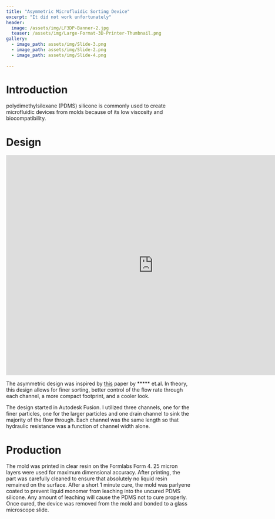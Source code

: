 ```yaml
---
title: "Asymmetric Microfluidic Sorting Device"
excerpt: "It did not work unfortunately"
header:
  image: /assets/img/LF3DP-Banner-2.jpg
  teaser: /assets/img/Large-Format-3D-Printer-Thumbnail.png
gallery:
  - image_path: assets/img/Slide-3.png
  - image_path: assets/img/Slide-2.png
  - image_path: assets/img/Slide-4.png
   
---
```


# Introduction

polydimethylsiloxane (PDMS) silicone is commonly used to create microfluidic devices from molds because of its low viscosity and biocompatibility.

# Design
<iframe src="https://vanderbilt643.autodesk360.com/shares/public/SH286ddQT78850c0d8a41b84e9df1e1fef99?mode=embed" width="800" height="600" allowfullscreen="true" webkitallowfullscreen="true" mozallowfullscreen="true"  frameborder="0"></iframe>

The asymmetric design was inspired by [this]() paper by ***** et.al. In theory, this design allows for finer sorting, better control of the flow rate through each channel, a more compact footprint, and a cooler look. 

The design started in Autodesk Fusion. I utilized three channels, one for the finer particles, one for the larger particles and one drain channel to sink the majority of the flow through. Each channel was the same length so that hydraulic resistance was a function of channel width alone. 

# Production

The mold was printed in clear resin on the Formlabs Form 4. 25 micron layers were used for maximum dimensional accuracy. After printing, the part was carefully cleaned to ensure that absolutely no liquid resin remained on the surface. After a short 1 minute cure, the mold was parlyene coated to prevent liquid monomer from leaching into the uncured PDMS silicone. Any amount of leaching will cause the PDMS not to cure properly. Once cured, the device was removed from the mold and bonded to a glass microscope slide.

